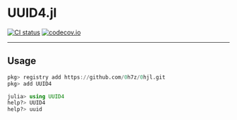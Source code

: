#	UUID4.jl
[![CI status](https://github.com/0h7z/UUID4.jl/actions/workflows/CI.yml/badge.svg)](https://github.com/0h7z/UUID4.jl/actions/workflows/CI.yml)
[![codecov.io](https://codecov.io/gh/0h7z/UUID4.jl/branch/master/graph/badge.svg)](https://app.codecov.io/gh/0h7z/UUID4.jl)

*****
##	Usage
```julia
pkg> registry add https://github.com/0h7z/0hjl.git
pkg> add UUID4

julia> using UUID4
help?> UUID4
help?> uuid
```

